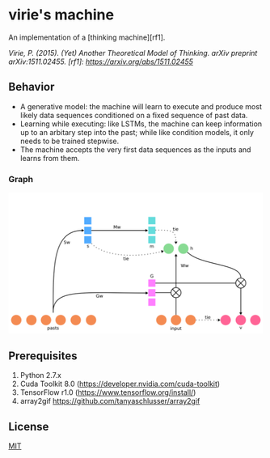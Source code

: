 # virie's machine
An implementation of a [thinking machine][rf1].

<cite>Virie, P. (2015). (Yet) Another Theoretical Model of Thinking. arXiv preprint arXiv:1511.02455.<cite>
   [rf1]: <https://arxiv.org/abs/1511.02455>
   
## Behavior

* A generative model: the machine will learn to execute and produce most likely data sequences conditioned on a fixed sequence of past data.
* Learning while executing: like LSTMs, the machine can keep information up to an arbitary step into the past; while like condition models, it only needs to be trained stepwise. 
* The machine accepts the very first data sequences as the inputs and learns from them.
   
### Graph

<p align="center"><img src="/artifacts/graph.png?raw=true" width="750"></p>

## Prerequisites

1. Python 2.7.x 
2. Cuda Toolkit 8.0 (https://developer.nvidia.com/cuda-toolkit)
3. TensorFlow r1.0 (https://www.tensorflow.org/install/)
4. array2gif https://github.com/tanyaschlusser/array2gif

License
----

[MIT](./LICENSE)

